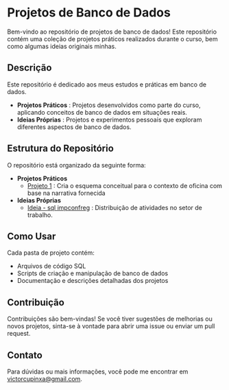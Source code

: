 # Projetos de Banco de Dados

Bem-vindo ao repositório de projetos de banco de dados! Este repositório contém uma coleção de projetos práticos realizados durante o curso, bem como algumas ideias originais minhas.

## Descrição

Este repositório é dedicado aos meus estudos e práticas em banco de dados.
- **Projetos Práticos** : Projetos desenvolvidos como parte do curso, aplicando conceitos de banco de dados em situações reais.
- **Ideias Próprias** : Projetos e experimentos pessoais que exploram diferentes aspectos de banco de dados.

## Estrutura do Repositório

O repositório está organizado da seguinte forma:

- **Projetos Práticos**
  - [Projeto 1](https://github.com/luanvsky/mysql-dio/tree/f1fc70e141160244bee2590590a1b7494302c276/dio) : Cria o esquema conceitual para o contexto de oficina com base na narrativa fornecida
- **Ideias Próprias**
  - [Ideia - sql impconfreg](https://g.co/gemini/share/e1d84c28d571) : Distribuição de atividades no setor de trabalho.

## Como Usar

Cada pasta de projeto contém:

- Arquivos de código SQL
- Scripts de criação e manipulação de banco de dados
- Documentação e descrições detalhadas dos projetos

## Contribuição

Contribuições são bem-vindas! Se você tiver sugestões de melhorias ou novos projetos, sinta-se à vontade para abrir uma issue ou enviar um pull request.

## Contato

Para dúvidas ou mais informações, você pode me encontrar em victorcupinxa@gmail.com.

